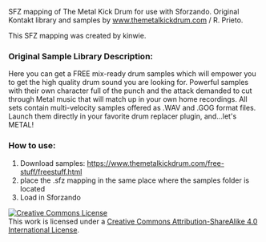 SFZ mapping of The Metal Kick Drum  for use with Sforzando. Original Kontakt library and samples by www.themetalkickdrum.com / R. Prieto.

This SFZ mapping was created by kinwie.

### Original Sample Library Description:
Here you can get a FREE mix-ready drum samples which will empower you to get the high quality drum sound you are looking for. Powerful samples with their own character full of the punch and the attack demanded to cut through Metal music that will match up in your own home recordings. All sets contain multi-velocity samples offered as .WAV and .GOG format files. Launch them directly in your favorite drum replacer plugin, and...let's METAL!

### How to use:

1. Download samples: https://www.themetalkickdrum.com/free-stuff/freestuff.html
2. place the .sfz mapping in the same place where the samples folder is located
3. Load in Sforzando

<a rel="license" href="http://creativecommons.org/licenses/by-sa/4.0/">
    <img alt="Creative Commons License" style="border-width:0"
        src="https://i.creativecommons.org/l/by-sa/4.0/88x31.png" /></a><br />
This work is licensed under a <a rel="license" href="http://creativecommons.org/licenses/by-sa/4.0/">
Creative Commons Attribution-ShareAlike 4.0 International License</a>.

